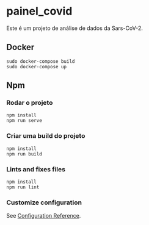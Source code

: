 
# painel_covid

Este é um projeto de análise de dados da Sars-CoV-2.

## Docker
```
sudo docker-compose build
sudo docker-compose up
```

## Npm

### Rodar o projeto
``` 
npm install
npm run serve
```

### Criar uma build do projeto

```
npm install
npm run build
```

### Lints and fixes files

```
npm install
npm run lint
```

### Customize configuration
See [Configuration Reference](https://cli.vuejs.org/config/).

